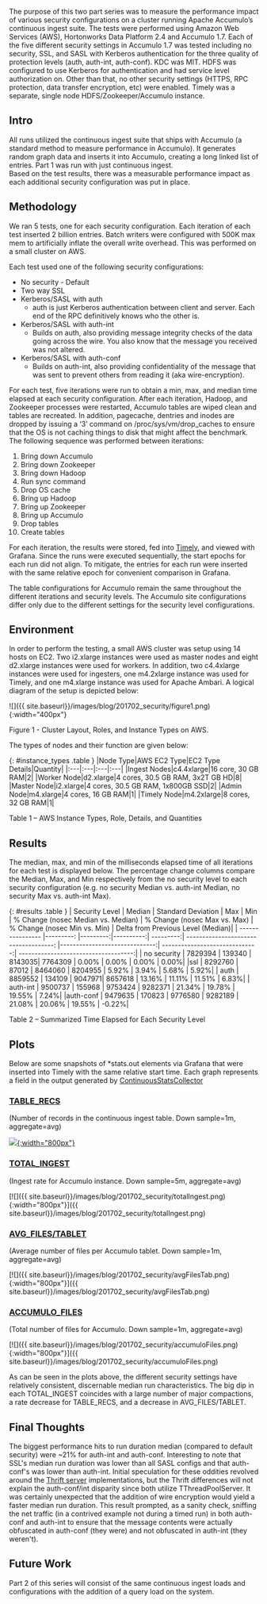 
The purpose of this two part series was to measure the performance impact of
various security configurations on a cluster running Apache Accumulo’s
continuous ingest suite. The tests were performed using Amazon Web
Services (AWS), Hortonworks Data Platform 2.4 and Accumulo 1.7. Each of
the five different security settings in Accumulo 1.7 was tested including 
no security, SSL, and SASL with Kerberos authentication for the three quality 
of protection levels (auth, auth-int, auth-conf).  KDC was MIT.  HDFS was 
configured to use Kerberos for authentication and had service level 
authorization on. Other than that, no other security settings (HTTPS, RPC 
protection, data transfer encryption, etc) were enabled.  Timely was a 
separate, single node HDFS/Zookeeper/Accumulo instance.

## Intro

All runs utilized the continuous ingest suite that ships with Accumulo (a
standard method to measure performance in Accumulo).  It generates random 
graph data and inserts it into Accumulo, creating
a long linked list of entries.  Part 1 was run with just continuous ingest.  
Based on the test results, there was a measurable performance impact as each additional security configuration was put in place. 

## Methodology

We ran 5 tests, one for each security configuration.  Each iteration of each test inserted 2 billion entries.  Batch writers were configured with 500K max mem 
to artificially inflate the overall write overhead. This was performed on a
small cluster on AWS.

Each test used one of the following security configurations:

* No security - Default
* Two way SSL
* Kerberos/SASL with auth
  * auth is just Kerberos authentication between client and server.  Each end of the RPC definitively knows who the other is.
* Kerberos/SASL with auth-int
  * Builds on auth, also providing message integrity checks of the data going across the wire. You also know that the message you received was not altered.
* Kerberos/SASL with auth-conf
  * Builds on auth-int, also providing confidentiality of the message that was sent to prevent others from reading it (aka wire-encryption).

For each test, five iterations were run to obtain a min, max, and median
time elapsed at each security configuration. After each iteration,
Hadoop, and Zookeeper processes were restarted, Accumulo tables are
wiped clean and tables are recreated. In addition, pagecache, dentries
and inodes are dropped by issuing a ‘3’ command on
/proc/sys/vm/drop\_caches to ensure that the OS is not caching things to disk
that might affect the benchmark. The following sequence was performed 
between iterations:

1.  Bring down Accumulo
2.  Bring down Zookeeper
3.  Bring down Hadoop
4.  Run sync command
5.  Drop OS cache
6.  Bring up Hadoop
7.  Bring up Zookeeper
8.  Bring up Accumulo
9.  Drop tables
10. Create tables

For each iteration, the results were stored, fed into [Timely](https://nationalsecurityagency.github.io/timely/), and viewed with Grafana.
Since the runs were executed sequentially, the start epochs for each run did not align.
To mitigate, the entries for each run were inserted 
with the same relative epoch for convenient comparison in Grafana.

The table configurations for Accumulo remain the same throughout the
different iterations and security levels. The Accumulo site
configurations differ only due to the different settings for the
security level configurations.

## Environment

In order to perform the testing, a small AWS cluster was setup using 14
hosts on EC2. Two i2.xlarge instances were used as master nodes and eight
d2.xlarge instances were used for workers. In addition, two c4.4xlarge
instances were used for ingesters, one m4.2xlarge instance was used for
Timely, and one m4.xlarge instance was used for Apache Ambari. A logical
diagram of the setup is depicted below:

![]({{ site.baseurl}}/images/blog/201702_security/figure1.png){:width="400px"}

Figure 1 - Cluster Layout, Roles, and Instance Types on AWS.

The types of nodes and their function are given below:

{: #instance_types .table }
|Node Type|AWS EC2 Type|EC2 Type Details|Quantity|
|:---|:---|:---|:---|
|Ingest Nodes|c4.4xlarge|16 core, 30 GB RAM|2|
|Worker Node|d2.xlarge|4 cores, 30.5 GB RAM, 3x2T GB HD|8|
|Master Node|i2.xlarge|4 cores, 30.5 GB RAM, 1x800GB SSD|2|
|Admin Node|m4.xlarge|4 cores, 16 GB RAM|1|
|Timely Node|m4.2xlarge|8 cores, 32 GB RAM|1|


Table 1 – AWS Instance Types, Role, Details, and Quantities


## Results

The median, max, and min of the milliseconds elapsed
time of all iterations for each test is displayed below. The percentage change
columns compare the Median, Max, and Min respectively from the no
security level to each security configuration (e.g. no security Median
vs. auth-int Median, no security Max vs. auth-int Max).


{: #results .table }
| Security Level |  Median  |  Standard Deviation  |  Max   |    Min   |    % Change (nosec Median vs. Median) |  % Change (nosec Max vs. Max) |  % Change (nosec Min vs. Min)  | Delta from Previous Level (Median)|
| ---------------- |---------: |---------:|----------:| ---------:| ------------------------------------: |------------------------------:| ------------------------------:| ------------------------------------:|
| no security  |    7829394  |  139340  | 8143035|   7764309  | 0.00%    |                            0.00%    |                      0.00%    |                      0.00%|
|ssl        |      8292760  |     87012   |  8464060  | 8204955 |  5.92% |                               3.94%      |                    5.68%           |               5.92%|
| auth        |     8859552 |    134109    | 9047971|   8657618  | 13.16%    |                           11.11%           |              11.51%            |             6.83%|
| auth-int     |    9500737 |    155968    |   9753424  | 9282371  | 21.34%       |                        19.78%               |          19.55%         |                7.24%|
|auth-conf    |    9479635  |    170823   |  9776580  | 9282189  | 21.08%          |                     20.06%        |                 19.55%       |                  -0.22%|

Table 2 – Summarized Time Elapsed for Each Security Level


## Plots

Below are some snapshots of *stats.out elements via Grafana that were inserted
into Timely with the same relative start time.  Each graph represents a field 
in the output generated by [ContinuousStatsCollector](https://github.com/apache/accumulo/blob/1.7/test/src/main/java/org/apache/accumulo/test/continuous/ContinuousStatsCollector.java)

### [TABLE\_RECS](https://github.com/apache/accumulo/blob/1.7/core/src/main/java/org/apache/accumulo/core/master/thrift/TableInfo.java#L73) 
(Number of records in the continuous ingest table.  Down sample=1m, aggregate=avg)

[![]({{site.baseurl}}/images/blog/201702_security/tableRecs.png){:width="800px"}]({{site.baseurl}}/images/blog/201702_security/tableRecs.png)

### [TOTAL\_INGEST](https://github.com/apache/accumulo/blob/1.7/core/src/main/java/org/apache/accumulo/core/master/thrift/TableInfo.java#L77) 
(Ingest rate for Accumulo instance.  Down sample=5m, aggregate=avg)

[![]({{ site.baseurl}}/images/blog/201702_security/totalIngest.png){:width="800px"}]({{ site.baseurl}}/images/blog/201702_security/totalIngest.png)

### [AVG\_FILES/TABLET](https://github.com/apache/accumulo/blob/1.7/core/src/main/java/org/apache/accumulo/core/util/Stat.java#L63) 
(Average number of files per Accumulo tablet.  Down sample=1m, aggregate=avg)

[![]({{ site.baseurl}}/images/blog/201702_security/avgFilesTab.png){:width="800px"}]({{ site.baseurl}}/images/blog/201702_security/avgFilesTab.png)

### [ACCUMULO\_FILES](https://github.com/apache/accumulo/blob/1.7/test/src/main/java/org/apache/accumulo/test/continuous/ContinuousStatsCollector.java#L127) 
(Total number of files for Accumulo.  Down sample=1m, aggregate=avg)

[![]({{ site.baseurl}}/images/blog/201702_security/accumuloFiles.png){:width="800px"}]({{ site.baseurl}}/images/blog/201702_security/accumuloFiles.png)


As can be seen in the plots above, the different security settings have 
relatively consistent, discernable median run characteristics.  The big
dip in each TOTAL_INGEST coincides with a large number of major
compactions, a rate decrease for TABLE_RECS, and a decrease in 
AVG_FILES/TABLET. 


## Final Thoughts

The biggest performance 
hits to run duration median (compared to default security) were ~21% for 
auth-int and auth-conf.  Interesting to note that SSL's median run duration was 
lower than all SASL configs and that auth-conf's was lower than auth-int. 
Initial  speculation for these oddities revolved around the 
[Thrift server](https://github.com/m1ch1/mapkeeper/wiki/Thrift-Java-Servers-Compared) 
implementations, but the Thrift differences will not explain the auth-conf/int 
disparity since both utilize TThreadPoolServer.  It was certainly unexpected that the 
addition of wire encryption would yield a faster median run duration.  This result 
prompted, as a sanity check, sniffing the net traffic (in a contrived example 
not during a timed run) in both auth-conf and auth-int to ensure that the message 
contents were actually obfuscated in auth-conf (they were) and not obfuscated in 
auth-int (they weren't).


## Future Work

Part 2 of this series will consist of the same continuous ingest loads and 
configurations with the addition of a query load on the system.


